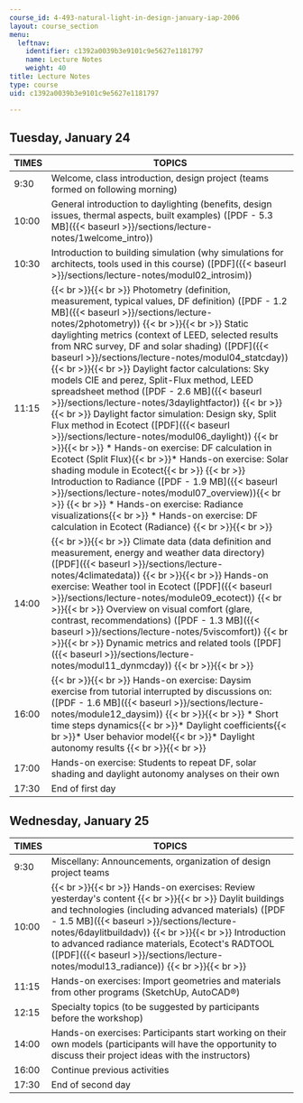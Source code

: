 ```yaml
---
course_id: 4-493-natural-light-in-design-january-iap-2006
layout: course_section
menu:
  leftnav:
    identifier: c1392a0039b3e9101c9e5627e1181797
    name: Lecture Notes
    weight: 40
title: Lecture Notes
type: course
uid: c1392a0039b3e9101c9e5627e1181797

---
```


Tuesday, January 24
-------------------

| TIMES | TOPICS |
| --- | --- |
| 9:30 | Welcome, class introduction, design project (teams formed on following morning) |
| 10:00 | General introduction to daylighting (benefits, design issues, thermal aspects, built examples) ([PDF - 5.3 MB]({{< baseurl >}}/sections/lecture-notes/1welcome_intro)) |
| 10:30 | Introduction to building simulation (why simulations for architects, tools used in this course) ([PDF]({{< baseurl >}}/sections/lecture-notes/modul02_introsim)) |
| 11:15 |  {{< br >}}{{< br >}} Photometry (definition, measurement, typical values, DF definition) ([PDF - 1.2 MB]({{< baseurl >}}/sections/lecture-notes/2photometry)) {{< br >}}{{< br >}} Static daylighting metrics (context of LEED, selected results from NRC survey, DF and solar shading) ([PDF]({{< baseurl >}}/sections/lecture-notes/modul04_statcday)) {{< br >}}{{< br >}} Daylight factor calculations: Sky models CIE and perez, Split-Flux method, LEED spreadsheet method ([PDF - 2.6 MB]({{< baseurl >}}/sections/lecture-notes/3daylightfactor)) {{< br >}}{{< br >}} Daylight factor simulation: Design sky, Split Flux method in Ecotect ([PDF]({{< baseurl >}}/sections/lecture-notes/modul06_daylight)) {{< br >}}{{< br >}} *   Hands-on exercise: DF calculation in Ecotect (Split Flux){{< br >}}*   Hands-on exercise: Solar shading module in Ecotect{{< br >}}    {{< br >}}    Introduction to Radiance ([PDF - 1.9 MB]({{< baseurl >}}/sections/lecture-notes/modul07_overview)){{< br >}}    {{< br >}}    *   Hands-on exercise: Radiance visualizations{{< br >}}    *   Hands-on exercise: DF calculation in Ecotect (Radiance) {{< br >}}{{< br >}}  |
| 14:00 |  {{< br >}}{{< br >}} Climate data (data definition and measurement, energy and weather data directory) ([PDF]({{< baseurl >}}/sections/lecture-notes/4climatedata)) {{< br >}}{{< br >}} Hands-on exercise: Weather tool in Ecotect ([PDF]({{< baseurl >}}/sections/lecture-notes/module09_ecotect)) {{< br >}}{{< br >}} Overview on visual comfort (glare, contrast, recommendations) ([PDF - 1.3 MB]({{< baseurl >}}/sections/lecture-notes/5viscomfort)) {{< br >}}{{< br >}} Dynamic metrics and related tools ([PDF]({{< baseurl >}}/sections/lecture-notes/modul11_dynmcday)) {{< br >}}{{< br >}}  |
| 16:00 |  {{< br >}}{{< br >}} Hands-on exercise: Daysim exercise from tutorial interrupted by discussions on: ([PDF - 1.6 MB]({{< baseurl >}}/sections/lecture-notes/module12_daysim)) {{< br >}}{{< br >}} *   Short time steps dynamics{{< br >}}*   Daylight coefficients{{< br >}}*   User behavior model{{< br >}}*   Daylight autonomy results {{< br >}}{{< br >}}  |
| 17:00 | Hands-on exercise: Students to repeat DF, solar shading and daylight autonomy analyses on their own |
| 17:30 | End of first day 

Wednesday, January 25
---------------------

| TIMES | TOPICS |
| --- | --- |
| 9:30 | Miscellany: Announcements, organization of design project teams |
| 10:00 |  {{< br >}}{{< br >}} Hands-on exercises: Review yesterday's content {{< br >}}{{< br >}} Daylit buildings and technologies (including advanced materials) ([PDF - 1.5 MB]({{< baseurl >}}/sections/lecture-notes/6daylitbuildadv)) {{< br >}}{{< br >}} Introduction to advanced radiance materials, Ecotect's RADTOOL ([PDF]({{< baseurl >}}/sections/lecture-notes/modul13_radiance)) {{< br >}}{{< br >}}  |
| 11:15 | Hands-on exercises: Import geometries and materials from other programs (SketchUp, AutoCAD®) |
| 12:15 | Specialty topics (to be suggested by participants before the workshop) |
| 14:00 | Hands-on exercises: Participants start working on their own models (participants will have the opportunity to discuss their project ideas with the instructors) |
| 16:00 | Continue previous activities |
| 17:30 | End of second day